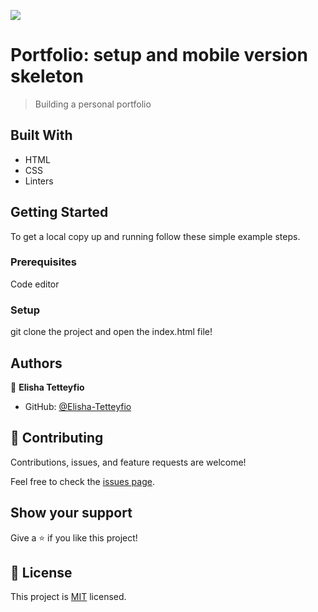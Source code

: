 ![](https://img.shields.io/badge/Microverse-blueviolet)

# Portfolio: setup and mobile version skeleton

> Building a personal portfolio


## Built With

- HTML
- CSS
- Linters

## Getting Started

To get a local copy up and running follow these simple example steps.

### Prerequisites

Code editor

### Setup

git clone the project and open the index.html file!

## Authors

👤 **Elisha Tetteyfio**

- GitHub: [@Elisha-Tetteyfio](https://github.com/Elisha-Tetteyfio)

## 🤝 Contributing

Contributions, issues, and feature requests are welcome!

Feel free to check the [issues page](../../issues/).

## Show your support

Give a ⭐️ if you like this project!


## 📝 License

This project is [MIT](./MIT.md) licensed.
